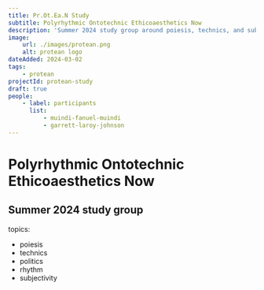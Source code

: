 ```yaml
---
title: Pr.Ot.Ea.N Study
subtitle: Polyrhythmic Ontotechnic Ethicoaesthetics Now
description: 'Summer 2024 study group around poiesis, technics, and subjectivity.'
image:
    url: ./images/protean.png
    alt: protean logo
dateAdded: 2024-03-02
tags:
    - protean
projectId: protean-study
draft: true
people:
    - label: participants
      list:
          - muindi-fanuel-muindi
          - garrett-laroy-johnson
---
```


# Polyrhythmic Ontotechnic Ethicoaesthetics Now

## Summer 2024 study group

topics:

-   poiesis
-   technics
-   politics
-   rhythm
-   subjectivity
